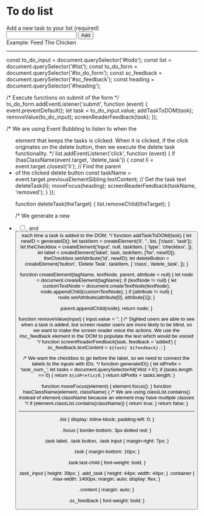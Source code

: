 <!DOCTYPE html>
<html lang="en">

<head>
    <meta charset="UTF-8">
    <meta name="viewport" content="width=device-width, initial-scale=1.0">
    <link rel="stylesheet" href="style.css" />
    <title>Accessible to do list</title>
</head>

<body>
    <div class="container">
        <div class="content">
            <h1 tabindex="-1" id="heading">To do list</h1>
            <form action="index.html" method="post" id="to_do_form">
                <label for="todo" id="main_label">Add a new task to your list (required)</label>
                <div>
                    <input type="text" class="task_input" aria-describedby="example" id="todo" required>
                    <input type="submit" value="Add" class="add_task">
                </div>
                <div class="example" id="example">
                    Example: Feed The Chicken
                </div>
            </form>
            <ul id="list" class="list">
            </ul>
            <div role="status" aria-live="polite" id="sc_feedback" class="sc_feedback">
                <!-- Area to be pronounceable by screen readers -->
            </div>
        </div>
    </div>
    <script src="script.js"></script>
</body>

</html>

---

const to_do_input = document.querySelector('#todo');
const list = document.querySelector('#list');
const to_do_form = document.querySelector('#to_do_form');
const sc_feedback = document.querySelector('#sc_feedback');
const heading = document.querySelector('#heading');

/*
  Execute functions on submit of the form
*/
to_do_form.addEventListener('submit', function (event) {
  event.preventDefault();
  let task = to_do_input.value;
  addTaskToDOM(task);
  removeValue(to_do_input);
  screenReaderFeedback(task);
});

/*
  We are using Event Bubbling to listen to when the <ul> element
  that keeps the tasks is clicked. When it is clicked, if the click
  originates on the delete button, then we execute the delete 
  task functionality. 
*/
list.addEventListener('click', function (event) {
  if (hasClassName(event.target, 'delete_task')) {
    const li = event.target.closest('li'); // Find the parent <li> of the clicked delete button
    const taskName = event.target.previousElementSibling.textContent; // Get the task text
    deleteTask(li);
    moveFocus(heading);
    screenReaderFeedback(taskName, 'removed');
  }
});

function deleteTask(theTarget) {
  list.removeChild(theTarget);
}

/*
  We generate a new <li>, <input type="checkbox">, and <button>
  each time a task is added to the DOM. 
*/
function addTaskToDOM(task) {
  let newID = generateID();
  let taskItem = createElement('li', '', list, ['class', 'task']);
  let theCheckbox = createElement('input', null, taskItem, [
    'type',
    'checkbox',
  ]);
  let label = createElement('label', task, taskItem, ['for', newID]);
  theCheckbox.setAttribute('id', newID);
  let deleteButton = createElement('button', 'Delete Task', taskItem, [
    'class',
    'delete_task',
  ]);
}

function createElement(tagName, textNode, parent, attribute = null) {
  let node = document.createElement(tagName);
  if (textNode != null) {
    let customTextNode = document.createTextNode(textNode);
    node.appendChild(customTextNode);
  }
  if (attribute != null) {
    node.setAttribute(attribute[0], attribute[1]);
  }

  parent.appendChild(node);
  return node;
}

function removeValue(input) {
  input.value = '';
}
/*
  Sighted users are able to see when a task is added, but screen reader
  users are more likely to be blind, so we want to make the 
  screen reader voice the actions. 
  We use the #sc_feedback element in the DOM to populate 
  the text which would be voiced
*/
function screenReaderFeedback(task, feedback = 'added') {
  sc_feedback.textContent = `${task} ${feedback}.`;
}

/*
  We want the checkbox to go before the label,
  so we need to connect the labels to the inputs
  with IDs. 
*/
function generateID() {
  let idPrefix = 'task_num_';
  let tasks = document.querySelectorAll('#list > li');
  if (tasks.length == 0) {
    return `${idPrefix}0`;
  }
  return idPrefix + tasks.length;
}

function moveFocus(element) {
  element.focus();
}
function hasClassName(element, className) {
  /*
    We are using classList.contains() instead
    of element.className because an element may
    have multiple classes
  */
  if (element.classList.contains(className)) {
    return true;
  }
  return false;
}

---

.list {
  display: inline-block;
  padding-left: 0;
}

.focus {
  border-bottom: 3px dotted red;
}

.task label,
.task button,
.task input {
  margin-right: 7px;
}

.task {
  margin-bottom: 10px;
}

.task:last-child {
  font-weight: bold;
}

.task_input {
  height: 39px;
}
.add_task {
  height: 44px;
  width: 44px;
}
.container {
  max-width: 1400px;
  margin: auto;
  display: flex;
}

.content {
  margin: auto;
}

.sc_feedback {
  font-weight: bold;
}